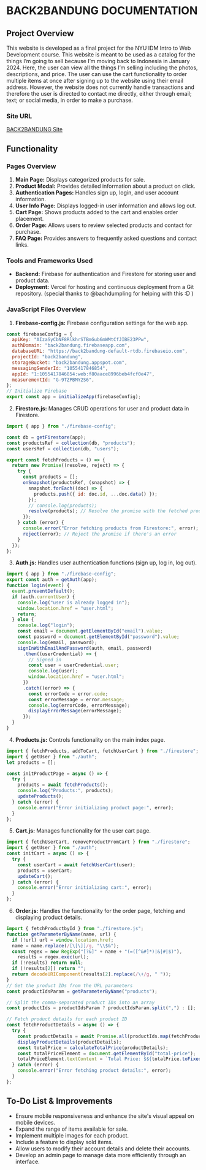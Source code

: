 # BACK2BANDUNG DOCUMENTATION

## Project Overview

This website is developed as a final project for the NYU IDM Intro to Web Development course. This website is meant to be used as a catalog for the things I’m going to sell because I’m moving back to Indonesia in January 2024. Here, the user can view all the things I’m selling including the photos, descriptions, and price. The user can use the cart functionality to order multiple items at once after signing up to the website using their email address. However, the website does not currently handle transactions and therefore the user is directed to contact me directly, either through email; text; or social media, in order to make a purchase.

### Site URL

[BACK2BANDUNG Site](https://web-dev-final-project-49g3-git-main-barakakautsars-projects.vercel.app)

## Functionality

### Pages Overview

1. **Main Page:** Displays categorized products for sale.
2. **Product Modal:** Provides detailed information about a product on click.
3. **Authentication Pages:** Handles sign up, login, and user account information.
4. **User Info Page:** Displays logged-in user information and allows log out.
5. **Cart Page:** Shows products added to the cart and enables order placement.
6. **Order Page:** Allows users to review selected products and contact for purchase.
7. **FAQ Page:** Provides answers to frequently asked questions and contact links.

### Tools and Frameworks Used

- **Backend:** Firebase for authentication and Firestore for storing user and product data.
- **Deployment:** Vercel for hosting and continuous deployment from a Git repository. (special thanks to @bachdumpling for helping with this :D )

### JavaScript Files Overview

1. **Firebase-config.js:** Firebase configuration settings for the web app.

```javascript
const firebaseConfig = {
  apiKey: "AIzaSyCbNF8RlkhrSTBmGub6mWMtCfJIBE23PPw",
  authDomain: "back2bandung.firebaseapp.com",
  databaseURL: "https://back2bandung-default-rtdb.firebaseio.com",
  projectId: "back2bandung",
  storageBucket: "back2bandung.appspot.com",
  messagingSenderId: "1055417846854",
  appId: "1:1055417846854:web:f80aace8996beb4fcf0e47",
  measurementId: "G-9TZPBMY2S6",
};
// Initialize Firebase
export const app = initializeApp(firebaseConfig);
```

2. **Firestore.js:** Manages CRUD operations for user and product data in Firestore.

```javascript
import { app } from "./firebase-config";

const db = getFirestore(app);
const productsRef = collection(db, "products");
const usersRef = collection(db, "users");

export const fetchProducts = () => {
  return new Promise((resolve, reject) => {
    try {
      const products = [];
      onSnapshot(productsRef, (snapshot) => {
        snapshot.forEach((doc) => {
          products.push({ id: doc.id, ...doc.data() });
        });
        // console.log(products);
        resolve(products); // Resolve the promise with the fetched products
      });
    } catch (error) {
      console.error("Error fetching products from Firestore:", error);
      reject(error); // Reject the promise if there's an error
    }
  });
};
```

3. **Auth.js:** Handles user authentication functions (sign up, log in, log out).

```javascript
import { app } from "./firebase-config";
export const auth = getAuth(app);
function login(event) {
  event.preventDefault();
  if (auth.currentUser) {
    console.log("user is already logged in");
    window.location.href = "user.html";
    return;
  } else {
    console.log("login");
    const email = document.getElementById("email").value;
    const password = document.getElementById("password").value;
    console.log(email, password);
    signInWithEmailAndPassword(auth, email, password)
      .then((userCredential) => {
        // Signed in
        const user = userCredential.user;
        console.log(user);
        window.location.href = "user.html";
      })
      .catch((error) => {
        const errorCode = error.code;
        const errorMessage = error.message;
        console.log(errorCode, errorMessage);
        displayErrorMessage(errorMessage);
      });
  }
}
```

4. **Products.js:** Controls functionality on the main index page.

```javascript
import { fetchProducts, addToCart, fetchUserCart } from "./firestore";
import { getUser } from "./auth";
let products = [];

const initProductPage = async () => {
  try {
    products = await fetchProducts();
    console.log("Products:", products);
    updateProducts();
  } catch (error) {
    console.error("Error initializing product page:", error);
  }
};
```

5. **Cart.js:** Manages functionality for the user cart page.

```javascript
import { fetchUserCart, removeProductFromCart } from "./firestore";
import { getUser } from "./auth";
const initCart = async () => {
  try {
    const userCart = await fetchUserCart(user);
    products = userCart;
    updateCart();
  } catch (error) {
    console.error("Error initializing cart:", error);
  }
};
```

6. **Order.js:** Handles the functionality for the order page, fetching and displaying product details.

```javascript
import { fetchProductbyId } from "./firestore.js";
function getParameterByName(name, url) {
  if (!url) url = window.location.href;
  name = name.replace(/[\[\]]/g, "\\$&");
  const regex = new RegExp("[?&]" + name + "(=([^&#]*)|&|#|$)"),
    results = regex.exec(url);
  if (!results) return null;
  if (!results[2]) return "";
  return decodeURIComponent(results[2].replace(/\+/g, " "));
}
// Get the product IDs from the URL parameters
const productIdsParam = getParameterByName("products");

// Split the comma-separated product IDs into an array
const productIds = productIdsParam ? productIdsParam.split(",") : [];

// Fetch product details for each product ID
const fetchProductDetails = async () => {
  try {
    const productDetails = await Promise.all(productIds.map(fetchProductbyId));
    displayProductDetails(productDetails);
    const totalPrice = calculateTotalPrice(productDetails);
    const totalPriceElement = document.getElementById("total-price");
    totalPriceElement.textContent = `Total Price: $${totalPrice.toFixed(2)}`;
  } catch (error) {
    console.error("Error fetching product details:", error);
  }
};
```

## To-Do List & Improvements

- Ensure mobile responsiveness and enhance the site's visual appeal on mobile devices.
- Expand the range of items available for sale.
- Implement multiple images for each product.
- Include a feature to display sold items.
- Allow users to modify their account details and delete their accounts.
- Develop an admin page to manage data more efficiently through an interface.
